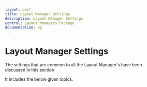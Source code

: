 ```yaml
---
layout: post
title: Layout Manager Settings
description: Layout Manager Settings
control: Layout Managers Package
documentation: ug
---
```

# Layout Manager Settings

The settings that are common to all the Layout Manager's have been discussed in this section.

It includes the below given topics.